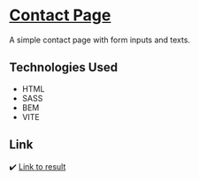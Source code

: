 # [Contact Page](https://664f82ed97fbc23ebd6b0c2d--tiny-cat-9b7e52.netlify.app/)

A simple contact page with form inputs and texts.

## Technologies Used

- HTML
- SASS
- BEM
- VITE

## Link

:heavy_check_mark: [Link to result](https://664f82ed97fbc23ebd6b0c2d--tiny-cat-9b7e52.netlify.app/)
